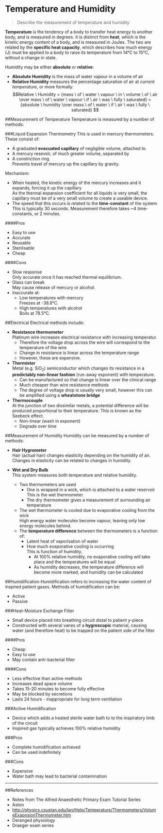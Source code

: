 # Temperature and Humidity

> Describe the measurement of temperature and humidity

**Temperature** is the tendency of a body to transfer heat energy to another body, and is measured in degrees. It is distinct from **heat**, which is the kinetic energy content of a body, and is measured in Joules. The two are related by the **specific heat capacity**, which describes how much energy (J) must be applied to a body to raise its temperature from 14°C to 15°C, without a change in state.

Humidity may be either **absolute** or **relative**:
* **Absolute Humidity** is the mass of water vapour in a volume of air
* **Relative Humidity** measures the percentage saturation of air at *current temperature*, or more formally: $$Relative \ Humidity = {mass \ of \ water \ vapour \ in \ volume \ of \ air \over mass \ of \ water \ vapour \ if \ air \ was \ fully \ saturated} = {absolute \ humidity \over mass \ of \ water \ if \ air \ was \ fully \ saturated} $$

##Measurement of Temperature
Temperature is measured by a number of methods:

###Liquid Expansion Thermometry
This is used in mercury thermometers. These consist of:
* A graduated **evacuated capillary** of negligible volume, attached to
* A mercury resevoir, of much greater volume, separated by
* A constriction ring  
Prevents travel of mercury up the capillary by gravity.

Mechanism:
* When heated, the kinetic energy of the mercury increases and it expands, forcing it up the capillary  
As the thermal expansion coefficient for all liquids is very small, the capillary must be of a very small volume to create a useable device.
* The speed that this occurs is related to the **time-constant** of the system  
This is typically 30 seconds. Measurement therefore takes ~4 time-constants, or 2 minutes.

####Pros
* Easy to use
* Accurate
* Reusable
* Sterilisable
* Cheap

####Cons
* Slow response  
Only accurate once it has reached thermal equilibrium.
* Glass can break  
May cause release of mercury or alcohol.
* Inaccurate at:
    * Low temperatures with mercury  
    Freezes at -38.8°C.
    * High temperatures with alcohol  
    Boils at 78.5°C. 

##Electrical
Electrical methods include:
* **Resistance thermometer**  
Platinum wire increases electrical resistance with increasing temperatur.
    * Therefore the voltage drop across the wire will correspond to the temperature of the wire
    * Change in resistance is linear across the temperature range
    * However, these are expensive.
* **Thermistor**  
Metal (e.g. SiO<sub>2</sub>) semiconductor which changes its resistance in a **predictably non-linear fashion** (run-away exponent) with temperature.
    * Can be manufactured so that change is linear over the clinical range
    * Much cheaper than wire resistance methods
    * The degree of voltage drop is usually very small, however this can be amplified using a **wheatstone bridge**
* **Thermocouple**  
At the junction of two dissimilar metals, a potential difference will be produced proportional to their temperature. This is known as the Seebeck effect.
    * Non-linear (wash in exponent)
    * Degrade over time


##Measurement of Humidity
Humidity can be measured by a number of methods:

* **Hair Hygrometer**  
Hair (actual hair) changes elasticity depending on the humidity of air. Changes in elasticity can be related to changes in humidity.

* **Wet and Dry Bulb**  
This system measures both temperature and relative humidity.
    * Two thermometers are used
        * One is wrapped in a wick, which is attached to a water reservoir  
        This is the wet thermometer.
        * The dry thermometer gives a measurement of surrounding air temperature
    * The wet thermometer is cooled due to evaporative cooling from the wick  
    High energy water molecules become vapour, leaving only low energy molecules behind.
    * The **temperature difference** between the thermometers is a function of:
        * Latent heat of vaporisation of water
        * How much evaporative cooling is occurring  
        This is function of humidity.
            * At 100% relative humidity, no evaporative cooling will take place and the temperatures will be equal
            * As humidity decreases, the temperature difference will become more marked, and humidity can be calculated

##Humidification
Humidification refers to increasing the water content of inspired patient gases. Methods of humidification can be:
* Active
* Passive

###Heat-Moisture Exchange Filter
* Small device placed into breathing circuit distal to patient y-piece
* Constructed with several vanes of a **hygroscopic** material, causing water (and therefore heat) to be trapped on the patient side of the filter

####Pros
* Cheap
* Easy to use
* May contain anti-bacterial filter

####Cons
* Less effective than active methods
* Increases dead space volume
* Takes 15-20 minutes to become fully effective
* May be blocked by secretions
* Lasts 24 hours - inappropriate for long term ventilation

###Active Humidification
* Device which adds a heated sterile water bath to to the inspiratory limb of the circuit
* Inspired gas typically achieves 100% relative humidity

###Pros
* Complete humidification achieved
* Can be used indefinitely

###Cons
* Expensive
* Water bath may lead to bacterial contamination

---
##References
* Notes from The Alfred Anaesthetic Primary Exam Tutorial Series
* Aston
* http://physics.csustan.edu/Ian/Help/Temperature/Thermometers/VolumeExapnsionThermometer.htm
* Deranged physiology
* Draeger exam series